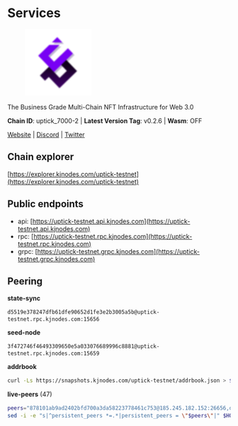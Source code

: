 # Services

<figure><img src="https://raw.githubusercontent.com/kj89/cosmos-images/main/logos/uptick.png" width="150" alt=""><figcaption></figcaption></figure>

The Business Grade Multi-Chain NFT Infrastructure for Web 3.0

**Chain ID**: uptick_7000-2 | **Latest Version Tag**: v0.2.6 | **Wasm**: OFF

[Website](https://uptick.network) | [Discord](https://discord.gg/UzeHS7fu5H) | [Twitter](https://twitter.com/uptickproject)




## Chain explorer
[https://explorer.kjnodes.com/uptick-testnet](https://explorer.kjnodes.com/uptick-testnet)

## Public endpoints

* api: [https://uptick-testnet.api.kjnodes.com](https://uptick-testnet.api.kjnodes.com)
* rpc: [https://uptick-testnet.rpc.kjnodes.com](https://uptick-testnet.rpc.kjnodes.com)
* grpc: [https://uptick-testnet.grpc.kjnodes.com](https://uptick-testnet.grpc.kjnodes.com)

## Peering

**state-sync**

```text
d5519e378247dfb61dfe90652d1fe3e2b3005a5b@uptick-testnet.rpc.kjnodes.com:15656
```

**seed-node**

```text
3f472746f46493309650e5a033076689996c8881@uptick-testnet.rpc.kjnodes.com:15659
```

**addrbook**
```bash
curl -Ls https://snapshots.kjnodes.com/uptick-testnet/addrbook.json > $HOME/.uptickd/config/addrbook.json
```

**live-peers** (47)
```bash
peers="878101ab9ad2402bfd700a3da58223778461c753@185.245.182.152:26656,db09e85b73c4be1cab07f41422912ccad2aa5744@185.198.27.109:15656,b1f4cbece3a83ea55ba28a50281eaa3af9119cd4@65.21.129.95:21256,49c86b1fdc3f99ac3108904aef4f64297f3f1415@209.222.97.81:26656,5739ae6fab71ec95fb3112f4d1ea2845782fa9f7@54.92.137.6:26656,11995495f726f4e4c2ab74862fdb30e87c167448@65.108.195.235:27656,94734f927b16ff91f5e45875396295d6173ca918@74.50.70.118:11574,d5519e378247dfb61dfe90652d1fe3e2b3005a5b@65.109.68.190:15656,e9b37cb6a5743ca1793af119f53b91cf5892fb45@65.109.88.251:34656,1c66685cbf5c8dc0a739eb57c896d35eb2eed17c@141.94.139.233:28656,b483acbcae7ccd1244f588144245e9d1124c3de5@88.99.56.200:26666,40a93c4be9e2dcb155d60e174c0e00d6808283e7@65.109.52.56:26656,b14b4e3a46180eccf00d816aed5338db925e2237@185.225.191.149:26656,af5262526a0800a29a0a7194e1488a9fa62d0005@195.3.223.208:26656,639831661a14e798a3928eb3abc0a6329a172e9c@65.109.112.178:28656,7dace139a0389ca95c5eda64ddf19a01e6d60d02@95.214.52.206:26656,00242af3dded97bb8380c9b9d98457ea7879e0c0@198.204.255.155:26656,f58fd7ff25183e7e0dc3c35e667641129a8bc2cd@144.76.27.79:26656,57876cfa3a101068885f302df69ff5556720af3b@154.26.137.198:36656,a489dcbd4c5b7ef20d77c51dba217e85c631f463@65.108.105.48:20456,dedd92019e364182bc24e7d4052fd7cefa94a976@65.108.200.60:20656,45f58ce671967a10933ea3e2279be03f0ebcb42c@85.114.134.219:16656,5279dd29f49dc5b0b27802af0d475294144c8e6f@65.109.6.21:26656,1cc42ab449f3e3877d8f69ad78182cf9e07c2475@75.119.159.159:29656,7840c994f5d84bf114ebb10ba704ded1c1bd12fd@65.109.112.20:11054,61fc7df6cfcbe1403405a8ffe5b48f9b6ee75f28@213.136.86.80:46656,2298edffe9306e4d9370233c1d29dab567829095@144.91.78.28:26656,0aee682fb3453170737149203e5c23d2e0c46058@142.132.253.112:15656,1266d32b49d7472934028ed09454ebae1c7ce09e@65.108.71.80:26656,a818920590d15226a206ec4c73b1c5c20c56a435@65.21.134.202:26666,b9d3fe835ded0b93c39befad43fb3c4964ae740f@91.195.101.100:26656,a3b3712dfd366c5c39f6a6b3265c88c4166da86a@161.97.93.245:26661,0148cb2bb6b646cb147b1651ad503fcf9abfc652@107.155.98.194:36656,7a4f1c0baa2ff31c02163fb658c4eb8d119193c7@95.214.52.173:18656,e9fee55fdf6668e4e04927cdd85bbbbc9e9e43b1@209.145.62.101:26656,aff8d7b78840eaafa6c2bafd9a76b76e565b2933@65.108.131.190:25256,5badbf826e75a2afc216023dd2e7b8ad0eeb9fa6@136.243.88.91:7060,d8777278648d8fc93800692a8b96a7f104df4f9a@194.163.135.127:26656,737e25ce01c94b20bdcb3d9ce642837ae7f4069a@135.181.116.9:31301,34d28eeb7be1b245fd64ba2df4cdf62b5eb60dd3@202.61.240.155:30001,df947c97569978a76c2e9ce2e6bb87a3da64e8e0@199.175.98.112:26656,e05ef87e0f9a2940cf057aefde89abf8171b00fb@65.109.84.250:15656,8f6fbc1a1119f5827e1768aca3577724460fb61f@157.90.213.40:26656,9fda526bd693e6b35a877a087f0061d4f20a7fba@65.108.108.52:20656,d42cf28de5fcf5786d78fce2936633c9eb927b2e@65.109.84.214:56656,2f5e2a9e7f709a2fce6c99aa28a7cbe07faafe7f@109.123.244.39:26656,2c952455a0e425081b54855091ab84c1fe73c4bc@65.108.231.124:10656"
sed -i -e "s|^persistent_peers *=.*|persistent_peers = \"$peers\"|" $HOME/.uptickd/config/config.toml
```
